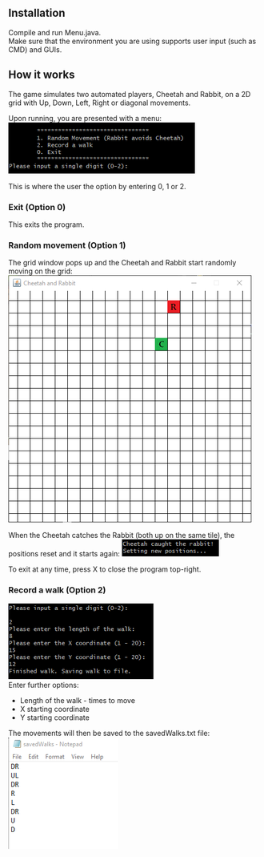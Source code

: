 ## Installation
Compile and run Menu.java.  
Make sure that the environment you are using supports user input (such as CMD) and GUIs.

## How it works
The game simulates two automated players, Cheetah and Rabbit, on a 2D grid with Up, Down, Left, Right or diagonal movements.

Upon running, you are presented with a menu:  
![Selection menu](/READMEimages/menuSelection.png)

This is where the user the option by entering 0, 1 or 2.

### Exit (Option 0)
This exits the program.

### Random movement (Option 1)
The grid window pops up and the Cheetah and Rabbit start randomly moving on the grid:  
![Cheetah and Rabbit movement](/READMEimages/rabbitCheetahGIF.gif)

When the Cheetah catches the Rabbit (both up on the same tile), the positions reset and it starts again:
![Rabbit caught](/READMEimages/caughtRabbit.png)

To exit at any time, press X to close the program top-right.

### Record a walk (Option 2)
![Option 2 selection](/READMEimages/recordWalk.png)  
Enter further options:  
* Length of the walk - times to move  
* X starting coordinate  
* Y starting coordinate  

The movements will then be saved to the savedWalks.txt file:  
![Updated movement text file](/READMEimages/savedWalks.png)




